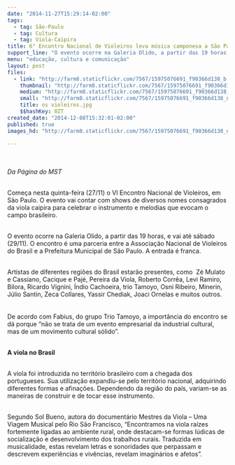 ```yaml
---
date: "2014-11-27T15:29:14-02:00"
tags:
  - tag: São-Paulo
  - tag: Cultura
  - tag: Viola-Caipira
title: 6° Encontro Nacional de Violeiros leva música camponesa a São Paulo
support_line: "O evento ocorre na Galeria Olido, a partir das 19 horas, e vai até sábado (29/11), com artistas de diferentes regiões do Brasil. A entrada é franca."
menu: "educação, cultura e comunicação"
layout: post
files:
  - link: "http://farm8.staticflickr.com/7567/15975076691_f90366d138_b.jpg"
    thumbnail: "http://farm8.staticflickr.com/7567/15975076691_f90366d138_t.jpg"
    medium: "http://farm8.staticflickr.com/7567/15975076691_f90366d138_z.jpg"
    small: "http://farm8.staticflickr.com/7567/15975076691_f90366d138_n.jpg"
    title: os violeiros.jpg
    $$hashKey: 0ZT
created_date: "2014-12-08T15:32:01-02:00"
published: true
images_hd: "http://farm8.staticflickr.com/7567/15975076691_f90366d138_n.jpg"

---
```

<div id="content-header">
<div id="content-title">
<p><br />
<br />
<em>Da P&aacute;gina do MST</em></p>
</div>
</div>

<div id="content-area">
<div id="default-content">
<div id="node-16798">
<div>
<div>
<p><br />
Come&ccedil;a nesta quinta-feira (27/11) o VI Encontro Nacional de Violeiros, em S&atilde;o Paulo. O evento vai contar com shows de diversos nomes consagrados da viola caipira para celebrar o instrumento e melodias que evocam o campo brasileiro.</p>

<p><br />
O evento ocorre na Galeria Olido, a partir das 19 horas, e vai at&eacute; s&aacute;bado (29/11). O encontro &eacute; uma parceria entre a Associa&ccedil;&atilde;o Nacional de Violeiros do Brasil e a Prefeitura Municipal de S&atilde;o Paulo. A entrada &eacute; franca.</p>

<p><br />
Artistas de diferentes regi&otilde;es do Brasil estar&atilde;o presentes, como&nbsp; Z&eacute; Mulato e Cassiano, Cacique e Paj&eacute;, Pereira da Viola, Roberto Corr&ecirc;a, Levi Ramiro, Bilora, Ricardo Vignini, &Iacute;ndio Cachoeira, trio Tamoyo, Osni Ribeiro, Minerin, J&uacute;lio Santin, Zeca Collares, Yassir Chediak, Joaci Ornelas e muitos outros.<br />
<br />
<br />
De acordo com Fabius, do grupo Trio Tamoyo, a import&acirc;ncia do encontro se d&aacute; porque &ldquo;n&atilde;o se trata de um evento empresarial da industrial cultural, mas de um movimento cultural s&oacute;lido&rdquo;.</p>

<p><br />
<strong>A viola no Brasil</strong></p>

<p><br />
A viola foi introduzida no territ&oacute;rio brasileiro com a chegada dos portugueses. Sua utiliza&ccedil;&atilde;o expandiu-se pelo territ&oacute;rio nacional, adquirindo diferentes formas e afina&ccedil;&otilde;es. Dependendo da regi&atilde;o do pa&iacute;s, variam-se as maneiras de construir e de tocar esse instrumento.</p>

<p><br />
Segundo Sol Bueno, autora do document&aacute;rio Mestres da Viola &ndash; Uma Viagem Musical pelo Rio S&atilde;o Francisco, &ldquo;Encontramos na viola ra&iacute;zes fortemente ligadas ao ambiente rural, onde destacam-se formas l&uacute;dicas de socializa&ccedil;&atilde;o e desenvolvimento dos trabalhos rurais. Traduzida em musicalidade, estas revelam letras e sonoridades que perpassam e descrevem experi&ecirc;ncias e viv&ecirc;ncias, revelam imagin&aacute;rios e afetos&rdquo;.&nbsp;</p>
</div>
</div>
</div>
</div>
</div>
